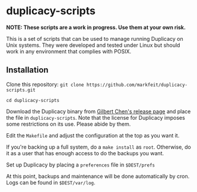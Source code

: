 # duplicacy-scripts

**NOTE:  These scripts are a work in progress.  Use them at your own risk.**

This is a set of scripts that can be used to manage running Duplicacy
on Unix systems.  They were developed and tested under Linux but
should work in any environment that complies with POSIX.



## Installation

Clone this repository:  `git clone https://github.com/markfeit/duplicacy-scripts.git`

`cd duplicacy-scripts`

Download the Duplicacy binary from [Gilbert Chen's release page](https://github.com/gilbertchen/duplicacy/releases) and place the file in `duplicacy-scripts`.  Note that the license for Duplicacy imposes some restrictions on its use.  Please abide by them.

Edit the `Makefile` and adjust the configuration at the top as you want it.

If you're backing up a full system, do a `make install` as `root`.  Otherwise, do it as a user that has enough access to do the backups you want.

Set up Duplicacy by placing a `preferences` file in `$DEST/prefs`

At this point, backups and maintenance will be done automatically by cron.  Logs can be found in `$DEST/var/log`.
